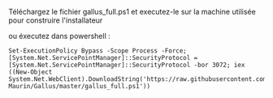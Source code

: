 Téléchargez le fichier gallus_full.ps1 et executez-le sur la machine utilisée pour construire l'installateur

ou éxecutez dans powershell :

```
Set-ExecutionPolicy Bypass -Scope Process -Force; [System.Net.ServicePointManager]::SecurityProtocol = [System.Net.ServicePointManager]::SecurityProtocol -bor 3072; iex ((New-Object System.Net.WebClient).DownloadString('https://raw.githubusercontent.com/Jerome-Maurin/Gallus/master/gallus_full.ps1'))
```

